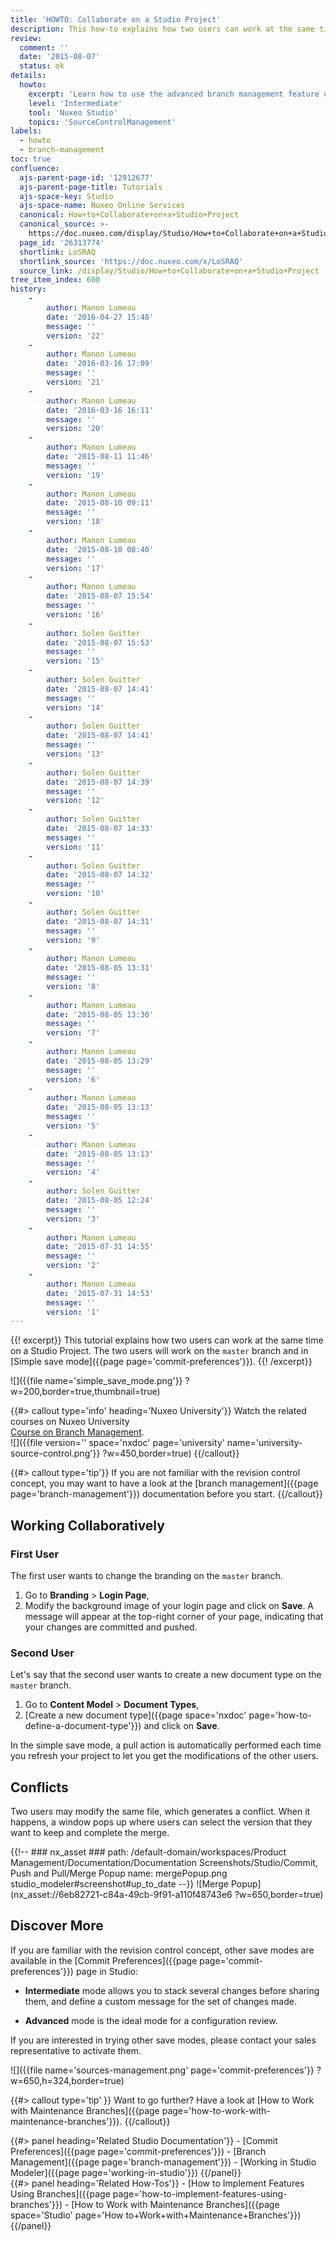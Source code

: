 ```yaml
---
title: 'HOWTO: Collaborate on a Studio Project'
description: This how-to explains how two users can work at the same time on a Studio Project.
review:
  comment: ''
  date: '2015-08-07'
  status: ok
details:
  howto:
    excerpt: 'Learn how to use the advanced branch management feature of Nuxeo Studio to collaborate on a Studio project.'
    level: 'Intermediate'
    tool: 'Nuxeo Studio'
    topics: 'SourceControlManagement'
labels:
  - howto
  - branch-management
toc: true
confluence:
  ajs-parent-page-id: '12912677'
  ajs-parent-page-title: Tutorials
  ajs-space-key: Studio
  ajs-space-name: Nuxeo Online Services
  canonical: How+to+Collaborate+on+a+Studio+Project
  canonical_source: >-
    https://doc.nuxeo.com/display/Studio/How+to+Collaborate+on+a+Studio+Project
  page_id: '26313774'
  shortlink: LoSRAQ
  shortlink_source: 'https://doc.nuxeo.com/x/LoSRAQ'
  source_link: /display/Studio/How+to+Collaborate+on+a+Studio+Project
tree_item_index: 600
history:
    -
        author: Manon Lumeau
        date: '2016-04-27 15:48'
        message: ''
        version: '22'
    -
        author: Manon Lumeau
        date: '2016-03-16 17:09'
        message: ''
        version: '21'
    -
        author: Manon Lumeau
        date: '2016-03-16 16:11'
        message: ''
        version: '20'
    -
        author: Manon Lumeau
        date: '2015-08-11 11:46'
        message: ''
        version: '19'
    -
        author: Manon Lumeau
        date: '2015-08-10 09:11'
        message: ''
        version: '18'
    -
        author: Manon Lumeau
        date: '2015-08-10 08:40'
        message: ''
        version: '17'
    -
        author: Manon Lumeau
        date: '2015-08-07 15:54'
        message: ''
        version: '16'
    -
        author: Solen Guitter
        date: '2015-08-07 15:53'
        message: ''
        version: '15'
    -
        author: Solen Guitter
        date: '2015-08-07 14:41'
        message: ''
        version: '14'
    -
        author: Solen Guitter
        date: '2015-08-07 14:41'
        message: ''
        version: '13'
    -
        author: Solen Guitter
        date: '2015-08-07 14:39'
        message: ''
        version: '12'
    -
        author: Solen Guitter
        date: '2015-08-07 14:33'
        message: ''
        version: '11'
    -
        author: Solen Guitter
        date: '2015-08-07 14:32'
        message: ''
        version: '10'
    -
        author: Solen Guitter
        date: '2015-08-07 14:31'
        message: ''
        version: '9'
    -
        author: Manon Lumeau
        date: '2015-08-05 13:31'
        message: ''
        version: '8'
    -
        author: Manon Lumeau
        date: '2015-08-05 13:30'
        message: ''
        version: '7'
    -
        author: Manon Lumeau
        date: '2015-08-05 13:29'
        message: ''
        version: '6'
    -
        author: Manon Lumeau
        date: '2015-08-05 13:13'
        message: ''
        version: '5'
    -
        author: Manon Lumeau
        date: '2015-08-05 13:13'
        message: ''
        version: '4'
    -
        author: Solen Guitter
        date: '2015-08-05 12:24'
        message: ''
        version: '3'
    -
        author: Manon Lumeau
        date: '2015-07-31 14:55'
        message: ''
        version: '2'
    -
        author: Manon Lumeau
        date: '2015-07-31 14:53'
        message: ''
        version: '1'
---
```


{{! excerpt}}
This tutorial explains how two users can work at the same time on a Studio Project. The two users will work on the `master` branch and in [Simple save mode]({{page page='commit-preferences'}}).
{{! /excerpt}}

![]({{file name='simple_save_mode.png'}} ?w=200,border=true,thumbnail=true)

{{#> callout type='info' heading='Nuxeo University'}}
Watch the related courses on Nuxeo University<br>[Course on Branch Management](https://university.nuxeo.com/learn/public/course/view/elearning/62/understanding-nuxeo-studios-source-control-mechanism).<br>![]({{file version='' space='nxdoc' page='university' name='university-source-control.png'}} ?w=450,border=true)
{{/callout}}

{{#> callout type='tip'}}
If you are not familiar with the revision control concept, you may want to have a look at the [branch management]({{page page='branch-management'}}) documentation before you start.
{{/callout}}

## Working Collaboratively

### First User

The first user wants to change the branding on the `master` branch.

1.  Go to **Branding**&nbsp;> **Login Page**,
1.  Modify the background image of your login page and click on **Save**.
    A message will appear at the top-right corner of your page, indicating that your changes are committed and pushed.

### Second User

Let's say that the second user wants to create a new document type on the `master` branch.

1.  Go to **Content Model**&nbsp;> **Document Types**,
1.  [Create a new document type]({{page space='nxdoc' page='how-to-define-a-document-type'}}) and click on **Save**.

In the simple save mode, a pull action is automatically performed each time you refresh your project to let you get the modifications of the other users.

## Conflicts

Two users may modify the same file, which generates a conflict. When it happens, a window pops up where users can select the version that they want to keep and complete the merge.

{{!--     ### nx_asset ###
    path: /default-domain/workspaces/Product Management/Documentation/Documentation Screenshots/Studio/Commit, Push and Pull/Merge Popup
    name: mergePopup.png
    studio_modeler#screenshot#up_to_date
--}}
![Merge Popup](nx_asset://6eb82721-c84a-49cb-9f91-a110f48743e6 ?w=650,border=true)

## Discover More

If you are familiar with the revision control concept, other save modes are available in the [Commit Preferences]({{page page='commit-preferences'}}) page in Studio:

- **Intermediate** mode allows you to stack several changes before sharing them, and define a custom message for the set of changes made.

- **Advanced** mode is the ideal mode for a configuration review.

If you are interested in trying other save modes, please contact your sales representative to activate them.

![]({{file name='sources-management.png' page='commit-preferences'}} ?w=650,h=324,border=true)

{{#> callout type='tip' }}
Want to go further? Have a look at [How to Work with Maintenance Branches]({{page page='how-to-work-with-maintenance-branches'}}).
{{/callout}}

<div class="row" data-equalizer data-equalize-on="medium">
<div class="column medium-6">
{{#> panel heading='Related Studio Documentation'}}
- [Commit Preferences]({{page page='commit-preferences'}})
- [Branch Management]({{page page='branch-management'}})
- [Working in Studio Modeler]({{page page='working-in-studio'}})
{{/panel}}

</div>

<div class="column medium-6">
{{#> panel heading='Related How-Tos'}}
- [How to Implement Features Using Branches]({{page page='how-to-implement-features-using-branches'}})
- [How to Work with Maintenance Branches]({{page space='Studio' page='How to+Work+with+Maintenance+Branches'}})
{{/panel}}

</div>
</div>
